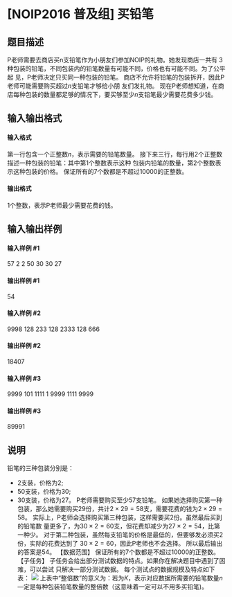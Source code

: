 
# [NOIP2016 普及组] 买铅笔
## 题目描述
P老师需要去商店买n支铅笔作为小朋友们参加NOIP的礼物。她发现商店一共有 $3$种包装的铅笔，不同包装内的铅笔数量有可能不同，价格也有可能不同。为了公平起 见，P老师决定只买同一种包装的铅笔。
商店不允许将铅笔的包装拆开，因此P老师可能需要购买超过$n$支铅笔才够给小朋 友们发礼物。
现在P老师想知道，在商店每种包装的数量都足够的情况下，要买够至少$n$支铅笔最少需要花费多少钱。

## 输入输出格式
#### 输入格式

第一行包含一个正整数$n$，表示需要的铅笔数量。
接下来三行，每行用$2$个正整数描述一种包装的铅笔：其中第$1$个整数表示这种 包装内铅笔的数量，第$2$个整数表示这种包装的价格。
保证所有的$7$个数都是不超过$10000$的正整数。

#### 输出格式

$1$个整数，表示P老师最少需要花费的钱。

## 输入输出样例
#### 输入样例 #1
57
2 2
50 30
30 27
#### 输出样例 #1
54
#### 输入样例 #2
9998
128 233
128 2333
128 666
#### 输出样例 #2
18407
#### 输入样例 #3
9999
101 1111
1 9999
1111 9999
#### 输出样例 #3
89991
## 说明
铅笔的三种包装分别是：
- $2$支装，价格为$2$;
- $50$支装，价格为$30$;
- $30$支装，价格为$27$。
P老师需要购买至少$57$支铅笔。
如果她选择购买第一种包装，那么她需要购买$29$份，共计$2 \times 29 = 58$支，需要花费的钱为$2 \times 29 = 58$。
实际上，P老师会选择购买第三种包装，这样需要买$2$份。虽然最后买到的铅笔数 量更多了，为$30 \times 2 = 60$支，但花费却减少为$27 \times 2 = 54$，比第一种少。
对于第二种包装，虽然每支铅笔的价格是最低的，但要够发必须买$2$份，实际的花费达到了 $30 \times 2 = 60$，因此P老师也不会选择。
所以最后输出的答案是$54$。
【数据范围】
保证所有的$7$个数都是不超过$10000$的正整数。
【子任务】
子任务会给出部分测试数据的特点。如果你在解决题目中遇到了困难，可以尝试 只解决一部分测试数据。
每个测试点的数据规模及特点如下表：
![](https://cdn.luogu.com.cn/upload/pic/3449.png)
上表中“整倍数”的意义为：若为$K$，表示对应数据所需要的铅笔数量$n$—定是每种包装铅笔数量的整倍数（这意味着一定可以不用多买铅笔)。

